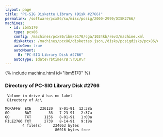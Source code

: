 ```yaml
---
layout: page
title: "PC-SIG Diskette Library (Disk #2766)"
permalink: /software/pcx86/sw/misc/pcsig/2000-2999/DISK2766/
machines:
  - id: ibm5170
    type: pcx86
    config: /machines/pcx86/ibm/5170/cga/1024kb/rev3/machine.xml
    diskettes: /machines/pcx86/diskettes.json,/disks/pcsigdisks/pcx86/diskettes.json
    autoGen: true
    autoMount:
      B: "PC-SIG Library Disk #2766"
    autoType: $date\r$time\rB:\rDIR\r
---
```


{% include machine.html id="ibm5170" %}

### Directory of PC-SIG Library Disk #2766

     Volume in drive A has no label
     Directory of A:\

    MORAFFW  EXE    230120   8-01-91  12:38a
    GO       BAT        38   7-23-91   2:37a
    GO       TXT      1156   8-01-91   1:00a
    FILE2766 TXT      2739   8-14-91   9:19a
            4 file(s)     234053 bytes
                           86016 bytes free
